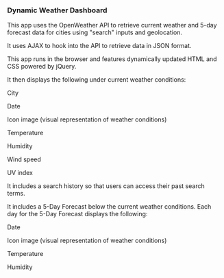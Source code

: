 ### Dynamic Weather Dashboard

This app uses the OpenWeather API to retrieve current weather and 5-day forecast data for cities using "search" inputs and geolocation.

It uses AJAX to hook into the API to retrieve data in JSON format.


This app runs in the browser and features dynamically updated HTML and CSS powered by jQuery.


It then displays the following under current weather conditions:


City


Date


Icon image (visual representation of weather conditions)


Temperature


Humidity


Wind speed


UV index




It includes a search history so that users can access their past search terms.


It includes a 5-Day Forecast below the current weather conditions. Each day for the 5-Day Forecast displays the following:


Date


Icon image (visual representation of weather conditions)


Temperature


Humidity